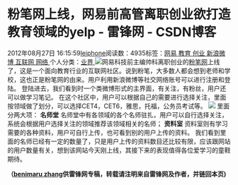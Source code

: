 
# 粉笔网上线，网易前高管离职创业欲打造教育领域的yelp - 雷锋网 - CSDN博客


2012年08月27日 16:15:59[leiphone](https://me.csdn.net/leiphone)阅读数：4935标签：[网易																](https://so.csdn.net/so/search/s.do?q=网易&t=blog)[教育																](https://so.csdn.net/so/search/s.do?q=教育&t=blog)[创业																](https://so.csdn.net/so/search/s.do?q=创业&t=blog)[新浪微博																](https://so.csdn.net/so/search/s.do?q=新浪微博&t=blog)[互联网																](https://so.csdn.net/so/search/s.do?q=互联网&t=blog)[网络																](https://so.csdn.net/so/search/s.do?q=网络&t=blog)[
							](https://so.csdn.net/so/search/s.do?q=互联网&t=blog)[
																					](https://so.csdn.net/so/search/s.do?q=新浪微博&t=blog)个人分类：[业界																](https://blog.csdn.net/leiphone/article/category/873390)
[
																								](https://so.csdn.net/so/search/s.do?q=新浪微博&t=blog)
[
				](https://so.csdn.net/so/search/s.do?q=创业&t=blog)
[
			](https://so.csdn.net/so/search/s.do?q=创业&t=blog)
[
		](https://so.csdn.net/so/search/s.do?q=教育&t=blog)
[
	](https://so.csdn.net/so/search/s.do?q=网易&t=blog)
![](http://www.leiphone.com/wp-content/uploads/2012/08/200816173552357-150x150.jpg)网易科技前主编帅科离职创业的[粉笔网](http://fenbi.com/)上线了，这是一个面向教育行业的互联网社区。说到粉笔，大多数人都会想到老师和学校，这也正是粉笔网的由来。用户利用新浪微博等社交网络账号可以进行注册和登陆。
登陆进去，我们看到时一个类微博形式的主界面，有关注，有粉丝，用户还可以做学习笔记。
在这个社区中，用户可以根据自己的需要进行选择关注，里面按领域做了划分，可以选择CET4，CET6，雅思，托福，公务员考试等。
![](http://www.leiphone.com/wp-content/uploads/2012/08/%E6%9C%AA%E5%91%BD%E5%90%8D4.jpg)
里面分两大项：
**名师堂**
名师堂中有各领域的各个名师驻扎，用户可以自行选择关注，系统会根据用户选择关注的领域推荐该领域相关的名师；
**资料室**
资料室则有学习需要的各种资料，用户可自行上传，也可看到别的用户上传的资料。
我们看到里面的名师已经有一定的数量了，只是用户上传的资料数目还比较有限，应该跟网站的用户数量有关，想到该网站今天刚上线，其接下来的表现值得各位爱学习的童鞋期待。

**（****[benimaru
 zhang](http://www.leiphone.com/author/zhc)****供****雷锋网****专稿，转载请注明来自雷锋网及作者，并链回本页)**

